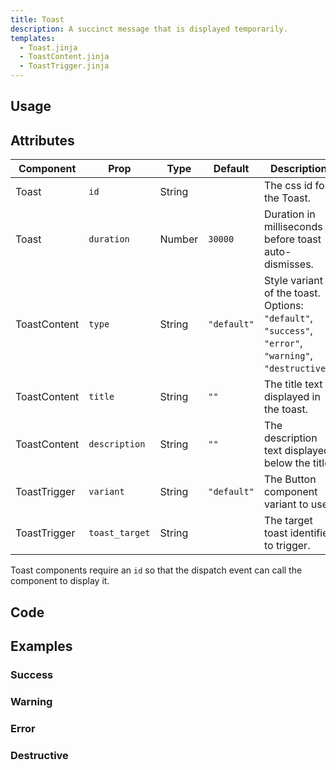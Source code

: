 ```yaml
---
title: Toast
description: A succinct message that is displayed temporarily.
templates:
  - Toast.jinja
  - ToastContent.jinja
  - ToastTrigger.jinja
---
```


<TabPreview component="Toast" template="examples/toast.html"/>

<Prose>

## Usage

</Prose>

<IncludeFile dir="docs/templates" file_name="examples/toast.html"/>

<Prose>

## Attributes

| Component    | Prop           | Type   | Default     | Description                                                                                             |
|--------------|----------------|--------|-------------|---------------------------------------------------------------------------------------------------------|
| Toast        | `id`           | String |             | The css id for the Toast.                                                                               |
| Toast        | `duration`     | Number | `30000`     | Duration in milliseconds before toast auto-dismisses.                                                   |
| ToastContent | `type`         | String | `"default"` | Style variant of the toast. Options: `"default"`, `"success"`, `"error"`, `"warning"`, `"destructive"`. |
| ToastContent | `title`        | String | `""`        | The title text displayed in the toast.                                                                  |
| ToastContent | `description`  | String | `""`        | The description text displayed below the title.                                                         |
| ToastTrigger | `variant`      | String | `"default"` | The Button component variant to use.                                                                    |
| ToastTrigger | `toast_target` | String |             | The target toast identifier to trigger.                                                                 |

Toast components require an `id` so that the dispatch event can call the component to display it. 

## Code
</Prose>

<IncludeComponents dir="toast" :components="{{ metadata.templates }}" />

<Prose>

## Examples
</Prose>

<Prose>

### Success

</Prose>
<TabPreview component="Success" template="examples/toast_success.html"/>

<Prose>

### Warning

</Prose>
<TabPreview component="Warning" template="examples/toast_warning.html"/>

<Prose>

### Error

</Prose>
<TabPreview component="Error" template="examples/toast_error.html"/>

<Prose>

### Destructive

</Prose>
<TabPreview component="Destructive" template="examples/toast_destructive.html"/>
